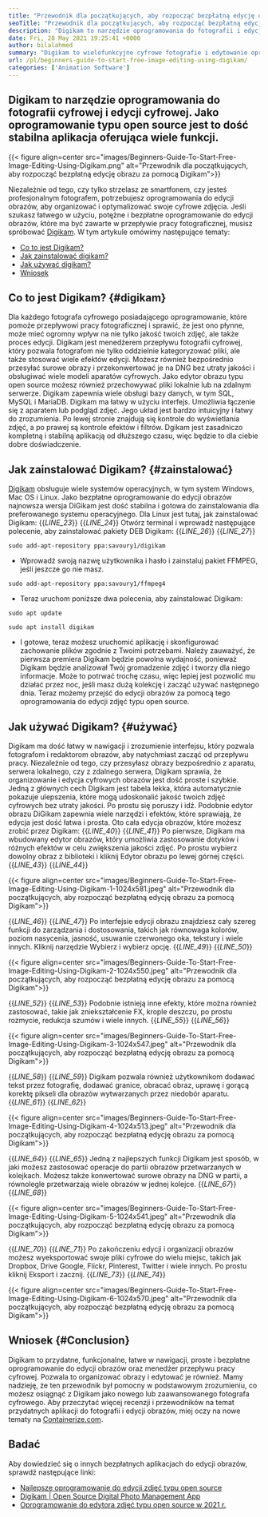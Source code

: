 ```yaml
---
title: "Przewodnik dla początkujących, aby rozpocząć bezpłatną edycję obrazu za pomocą Digikam" 
seoTitle: "Przewodnik dla początkujących, aby rozpocząć bezpłatną edycję obrazu za pomocą Digikam" 
description: "Digikam to narzędzie oprogramowania do fotografii i edycji. Jako oprogramowanie typu open source jest to dość stabilna aplikacja oferująca wiele funkcji." 
date: Fri, 28 May 2021 19:25:41 +0000
author: bilalahmed
summary: "Digikam to wielofunkcyjne cyfrowe fotografie i edytowanie oprogramowania. Jako oprogramowanie typu open source jest to dość stabilna aplikacja oferująca wiele funkcji." 
url: /pl/beginners-guide-to-start-free-image-editing-using-digikam/
categories: ['Animation Software']
---
```


## Digikam to narzędzie oprogramowania do fotografii cyfrowej i edycji cyfrowej. Jako oprogramowanie typu open source jest to dość stabilna aplikacja oferująca wiele funkcji.

{{< figure align=center src="images/Beginners-Guide-To-Start-Free-Image-Editing-Using-Digikam.png" alt="Przewodnik dla początkujących, aby rozpocząć bezpłatną edycję obrazu za pomocą Digikam">}}

Niezależnie od tego, czy tylko strzelasz ze smartfonem, czy jesteś profesjonalnym fotografem, potrzebujesz oprogramowania do edycji obrazów, aby organizować i optymalizować swoje cyfrowe zdjęcia. Jeśli szukasz łatwego w użyciu, potężne i bezpłatne oprogramowanie do edycji obrazów, które ma być zawarte w przepływie pracy fotograficznej, musisz spróbować [Digikam][1]. W tym artykule omówimy następujące tematy:
  * [Co to jest Digikam?][2]
  * [Jak zainstalować digikam?][3]
  * [Jak używać digikam?][4]
  * [Wniosek][5]

## Co to jest Digikam?   {#digikam}
Dla każdego fotografa cyfrowego posiadającego oprogramowanie, które pomoże przepływowi pracy fotograficznej i sprawić, że jest ono płynne, może mieć ogromny wpływ na nie tylko jakość twoich zdjęć, ale także proces edycji. Digikam jest menedżerem przepływu fotografii cyfrowej, który pozwala fotografom nie tylko oddzielnie kategoryzować pliki, ale także stosować wiele efektów edycji. Możesz również bezpośrednio przesyłać surowe obrazy i przekonwertować je na DNG bez utraty jakości i obsługiwać wiele modeli aparatów cyfrowych. Jako edytor obrazu typu open source możesz również przechowywać pliki lokalnie lub na zdalnym serwerze. Digikam zapewnia wiele obsługi bazy danych, w tym SQL, MySQL i MariaDB.
Digikam ma łatwy w użyciu interfejs. Umożliwia łączenie się z aparatem lub podgląd zdjęć. Jego układ jest bardzo intuicyjny i łatwy do zrozumienia. Po lewej stronie znajdują się kontrole do wyświetlania zdjęć, a po prawej są kontrole efektów i filtrów. Dgikam jest zasadniczo kompletną i stabilną aplikacją od dłuższego czasu, więc będzie to dla ciebie dobre doświadczenie.

## Jak zainstalować Digikam?   {#zainstalować}
[Digikam][1] obsługuje wiele systemów operacyjnych, w tym system Windows, Mac OS i Linux. Jako bezpłatne oprogramowanie do edycji obrazów najnowsza wersja DiGikam jest dość stabilna i gotowa do zainstalowania dla preferowanego systemu operacyjnego.
Dla Linux jest tutaj, jak zainstalować Digikam:
{{_LINE_23_}}
{{_LINE_24_}}
    Otwórz terminal i wprowadź następujące polecenie, aby zainstalować pakiety DEB Digikam:
{{_LINE_26_}}
{{_LINE_27_}}
```
sudo add-apt-repository ppa:savoury1/digikam
```
  * Wprowadź swoją nazwę użytkownika i hasło i zainstaluj pakiet FFMPEG, jeśli jeszcze go nie masz.
```
sudo add-apt-repository ppa:savoury1/ffmpeg4
```
  * Teraz uruchom poniższe dwa polecenia, aby zainstalować Digikam:
```
sudo apt update
```
```
sudo apt install digikam
```
  * I gotowe, teraz możesz uruchomić aplikację i skonfigurować zachowanie plików zgodnie z Twoimi potrzebami.
Należy zauważyć, że pierwsza premiera Digikam będzie powolna wydajność, ponieważ Digikam będzie analizował Twój gromadzenie zdjęć i tworzy dla niego informacje. Może to potrwać trochę czasu, więc lepiej jest pozwolić mu działać przez noc, jeśli masz dużą kolekcję i zacząć używać następnego dnia. Teraz możemy przejść do edycji obrazów za pomocą tego oprogramowania do edycji zdjęć typu open source.

## Jak używać Digikam?   {#używać}
Digikam ma dość łatwy w nawigacji i zrozumienie interfejsu, który pozwala fotografom i redaktorom obrazów, aby natychmiast zacząć od przepływu pracy. Niezależnie od tego, czy przesyłasz obrazy bezpośrednio z aparatu, serwera lokalnego, czy z zdalnego serwera, Digikam sprawia, że ​​organizowanie i edycja cyfrowych obrazów jest dość proste i szybkie.
Jedną z głównych cech Digikam jest tabela lekka, która automatycznie pokazuje ulepszenia, które mogą udoskonalić jakość twoich zdjęć cyfrowych bez utraty jakości. Po prostu się poruszy i idź. Podobnie edytor obrazu DiGikam zapewnia wiele narzędzi i efektów, które sprawiają, że edycja jest dość łatwa i prosta.
Oto cała edycja obrazów, które możesz zrobić przez Digikam:
{{_LINE_40_}}
{{_LINE_41_}}
    Po pierwsze, Digikam ma wbudowany edytor obrazów, który umożliwia zastosowanie dotyków i różnych efektów w celu zwiększenia jakości zdjęć. Po prostu wybierz dowolny obraz z biblioteki i kliknij Edytor obrazu po lewej górnej części.
{{_LINE_43_}}
{{_LINE_44_}}

{{< figure align=center src="images/Beginners-Guide-To-Start-Free-Image-Editing-Using-Digikam-1-1024x581.jpeg" alt="Przewodnik dla początkujących, aby rozpocząć bezpłatną edycję obrazu za pomocą Digikam">}}

{{_LINE_46_}}
{{_LINE_47_}}
    Po interfejsie edycji obrazu znajdziesz cały szereg funkcji do zarządzania i dostosowania, takich jak równowaga kolorów, poziom nasycenia, jasność, usuwanie czerwonego oka, tekstury i wiele innych. Kliknij narzędzie Wybierz i wybierz opcję.
{{_LINE_49_}}
{{_LINE_50_}}

{{< figure align=center src="images/Beginners-Guide-To-Start-Free-Image-Editing-Using-Digikam-2-1024x550.jpeg" alt="Przewodnik dla początkujących, aby rozpocząć bezpłatną edycję obrazu za pomocą Digikam">}}

{{_LINE_52_}}
{{_LINE_53_}}
    Podobnie istnieją inne efekty, które można również zastosować, takie jak zniekształcenie FX, krople deszczu, po prostu rozmycie, redukcja szumów i wiele innych.
{{_LINE_55_}}
{{_LINE_56_}}

{{< figure align=center src="images/Beginners-Guide-To-Start-Free-Image-Editing-Using-Digikam-3-1024x547.jpeg" alt="Przewodnik dla początkujących, aby rozpocząć bezpłatną edycję obrazu za pomocą Digikam">}}

{{_LINE_58_}}
{{_LINE_59_}}
    Digikam pozwala również użytkownikom dodawać tekst przez fotografię, dodawać granice, obracać obraz, uprawę i gorącą korektę pikseli dla obrazów wytwarzanych przez niedobór aparatu.
{{_LINE_61_}}
{{_LINE_62_}}

{{< figure align=center src="images/Beginners-Guide-To-Start-Free-Image-Editing-Using-Digikam-4-1024x513.jpeg" alt="Przewodnik dla początkujących, aby rozpocząć bezpłatną edycję obrazu za pomocą Digikam">}}

{{_LINE_64_}}
{{_LINE_65_}}
    Jedną z najlepszych funkcji Digikam jest sposób, w jaki możesz zastosować operacje do partii obrazów przetwarzanych w kolejkach. Możesz także konwertować surowe obrazy na DNG w partii, a równolegle przetwarzają wiele obrazów w jednej kolejce.
{{_LINE_67_}}
{{_LINE_68_}}

{{< figure align=center src="images/Beginners-Guide-To-Start-Free-Image-Editing-Using-Digikam-5-1024x541.jpeg" alt="Przewodnik dla początkujących, aby rozpocząć bezpłatną edycję obrazu za pomocą Digikam">}}

{{_LINE_70_}}
{{_LINE_71_}}
    Po zakończeniu edycji i organizacji obrazów możesz wyeksportować swoje pliki cyfrowe do wielu miejsc, takich jak Dropbox, Drive Google, Flickr, Pinterest, Twitter i wiele innych. Po prostu kliknij Eksport i zacznij.
{{_LINE_73_}}
{{_LINE_74_}}

{{< figure align=center src="images/Beginners-Guide-To-Start-Free-Image-Editing-Using-Digikam-6-1024x570.jpeg" alt="Przewodnik dla początkujących, aby rozpocząć bezpłatną edycję obrazu za pomocą Digikam">}}


## Wniosek   {#Conclusion}
Digikam to przydatne, funkcjonalne, łatwe w nawigacji, proste i bezpłatne oprogramowanie do edycji obrazów oraz menedżer przepływu pracy cyfrowej. Pozwala to organizować obrazy i edytować je również. Mamy nadzieję, że ten przewodnik był pomocny w podstawowym zrozumieniu, co możesz osiągnąć z Digikam jako nowego lub zaawansowanego fotografa cyfrowego. Aby przeczytać więcej recenzji i przewodników na temat przydatnych aplikacji do fotografii i edycji obrazów, miej oczy na nowe tematy na [Containerize.com][6].

## Badać
Aby dowiedzieć się o innych bezpłatnych aplikacjach do edycji obrazów, sprawdź następujące linki:
  * [Najlepsze oprogramowanie do edycji zdjęć typu open source][7]
  * [Digikam | Open Source Digital Photo Management App][1]
  * [Oprogramowanie do edytora zdjęć typu open source w 2021 r.][8]

  
[1]: https://products.containerize.com/photo-editing-software/digikam/
[2]: #digikam
[3]: #install
[4]: #use
[5]: #conclusion
[6]: https://blog.containerize.com/
[7]: https://products.containerize.com/photo-editing-software/
[8]: https://blog.containerize.com/photo-editing-software/top-5-open-source-photo-editor-software-in-2021/
